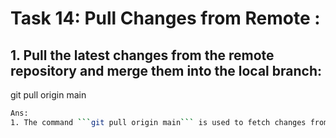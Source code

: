 # **Task 14: Pull Changes from Remote :**
## **1. Pull the latest changes from the remote repository and merge them into the local branch**:
git pull origin main
```bash
Ans:
1. The command ```git pull origin main``` is used to fetch changes from the remote repository (origin in this case) and merge them into your local main branch.
```
